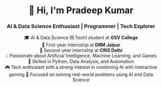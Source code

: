 <!-- Intro -->
<h1 align="center">👋 Hi, I'm Pradeep Kumar</h1>
<h3 align="center">AI & Data Science Enthusiast | Programmer | Tech Explorer</h3>

<p align="center">
  🎓 AI & Data Science (B.Tech) student at <strong>GSV College</strong> <br>
  📍 First-year internship at <strong>DRM Jaipur</strong> <br>
  📍 Second-year internship at <strong>CRIS Delhi</strong> <br>
  💡 Passionate about Artificial Intelligence, Machine Learning, and Games <br>
  🔧 Skilled in Python, Data Analysis, and Automation <br>
  🎮 Tech enthusiast with a strong interest in combining AI with interactive gaming
  🎯 Focused on solving real-world problems using AI and Data Science
</p>

